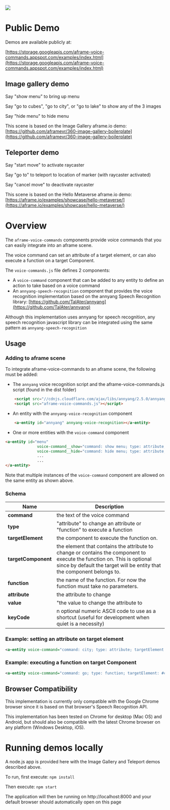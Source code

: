 

![](https://storage.googleapis.com/aframe-voice-commands.appspot.com/images/show_hide_menu.png)

# Public Demo

Demos are available publicly at:

[https://storage.googleapis.com/aframe-voice-commands.appspot.com/examples/index.html](https://storage.googleapis.com/aframe-voice-commands.appspot.com/examples/index.html)
 
## Image gallery demo

Say "show menu" to bring up menu

Say "go to cubes", "go to city", or "go to lake" to show any of the 3 images

Say "hide menu" to hide menu

This scene is based on the Image Gallery aframe.io demo:  [https://github.com/aframevr/360-image-gallery-boilerplate](https://github.com/aframevr/360-image-gallery-boilerplate)

## Teleporter demo

Say "start move" to activate raycaster

Say "go to" to teleport to location of marker (with raycaster activated)

Say "cancel move" to deactivate raycaster

This scene is based on the Hello Metaverse aframe.io demo: [https://aframe.io/examples/showcase/hello-metaverse/](https://aframe.io/examples/showcase/hello-metaverse/)

# Overview

The `aframe-voice-commands` components provide voice commands that you can easily integrate into an aframe scene. 

The voice command can set an attribute of a target element, or can also execute a function on a target Component.

The `voice-commands.js` file defines 2 components:

* A `voice-command` component that can be added to any entity to define an action to take based on a voice command
* An `annyang-speech-recognition` component that provides the voice recognition implementation based on the annyang Speech Recognition library:  [https://github.com/TalAter/annyang](https://github.com/TalAter/annyang)

Although this implementation uses annyang for speech recognition, any speech recognition javascript library can be integrated using the same pattern as `annyang-speech-recognition`

## Usage

### Adding to aframe scene

To integrate aframe-voice-commands to an aframe scene, the following must be added:

* The `annyang` voice recognition script and the aframe-voice-commands.js script (found in the dist folder)
```html
    <script src="//cdnjs.cloudflare.com/ajax/libs/annyang/2.5.0/annyang.min.js"></script>
    <script src="aframe-voice-commands.js"></script>
```

* An entity with the `annyang-voice-recognition` component
```html
    <a-entity id="annyang" annyang-voice-recognition></a-entity>
```

* One or more entities with the `voice-command` component
```html
<a-entity id="menu"
              voice-command__show="command: show menu; type: attribute; attribute: visible; value: true;"
              voice-command__hide="command: hide menu; type: attribute; attribute: visible; value: false;">
              ...
              ...
</a-entity>
```
Note that multiple instances of the `voice-command` component are allowed on the same entity as shown above.

### Schema

| Name  | Description |
| ------------- | ------------- |
| **command**   | the text of the voice command  |
| **type**  | "attribute" to change an attribute or "function" to execute a function  |
| **targetElement**  | the component to execute the function on. |
| **targetComponent**  | the element that contains the attribute to change or contains the component to execute the function on.   This is optional since by default the target will be entity that the component belongs to.  |
| **function**  | the name of the function.  For now the function must take no parameters.  |
| **attribute**  |the attribute to change  |
| **value**  | "the value to change the attribute to  |
| **keyCode**  | n optional numeric ASCII code to use as a shortcut (useful for development when quiet is a necessity)  |
        

### Example: setting an attribute on target element

```xml
<a-entity voice-command="command: city; type: attribute; targetElement: #image-360; attribute: src; value: #city;"></a-entity>
```
### Example: executing a function on target Component

```xml
<a-entity voice-command="command: go; type: function; targetElement: #cursor; targetComponent: teleporter; function: teleport; keyCode: 13"></a-entity>
```

## Browser Compatibility

This implementation is currently only compatible with the Google Chrome browser since it is based on that browser's Speech Recognition API. 

This implementation has been tested on Chrome for desktop (Mac OS) and Android, but should also be compatible with the latest Chrome browser on any platform (Windows Desktop, iOS).


# Running demos locally

A node.js app is provided here with the Image Gallery and Teleport demos described above. 
 
To run, first execute:  `npm install`

Then execute: `npm start`

The application will then be running on http://localhost:8000 and your default browser should automatically open on this page
